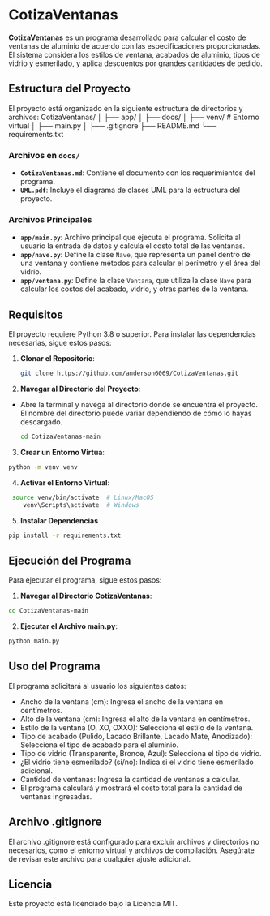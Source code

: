 # CotizaVentanas

**CotizaVentanas** es un programa desarrollado para calcular el costo de ventanas de aluminio de acuerdo con las especificaciones proporcionadas. El sistema considera los estilos de ventana, acabados de aluminio, tipos de vidrio y esmerilado, y aplica descuentos por grandes cantidades de pedido.

## Estructura del Proyecto

El proyecto está organizado en la siguiente estructura de directorios y archivos:
CotizaVentanas/ │ ├── app/ │ ├── docs/ │ ├── venv/ # Entorno virtual │ ├── main.py │ ├── .gitignore ├── README.md └── requirements.txt

### Archivos en `docs/`

- **`CotizaVentanas.md`**: Contiene el documento con los requerimientos del programa.
- **`UML.pdf`**: Incluye el diagrama de clases UML para la estructura del proyecto.

### Archivos Principales

- **`app/main.py`**: Archivo principal que ejecuta el programa. Solicita al usuario la entrada de datos y calcula el costo total de las ventanas.
- **`app/nave.py`**: Define la clase `Nave`, que representa un panel dentro de una ventana y contiene métodos para calcular el perímetro y el área del vidrio.
- **`app/ventana.py`**: Define la clase `Ventana`, que utiliza la clase `Nave` para calcular los costos del acabado, vidrio, y otras partes de la ventana.

## Requisitos

El proyecto requiere Python 3.8 o superior. Para instalar las dependencias necesarias, sigue estos pasos:

1. **Clonar el Repositorio**:

   ```bash
   git clone https://github.com/anderson6069/CotizaVentanas.git
    ```
2. **Navegar al Directorio del Proyecto**:

- Abre la terminal y navega al directorio donde se encuentra el proyecto. El nombre del directorio puede variar dependiendo de cómo lo hayas descargado.

     ```bash
     cd CotizaVentanas-main
     ```

3. **Crear un Entorno Virtua**:

```bash 
python -m venv venv
```
4. **Activar el Entorno Virtual**:

```bash 
 source venv/bin/activate  # Linux/MacOS
    venv\Scripts\activate  # Windows
```
5. **Instalar Dependencias**
```bash 
pip install -r requirements.txt
```

## Ejecución del Programa

Para ejecutar el programa, sigue estos pasos:

1. **Navegar al Directorio CotizaVentanas**:
```bash 
cd CotizaVentanas-main
```
2. **Ejecutar el Archivo main.py**:
```bash 
python main.py
```

## Uso del Programa

El programa solicitará al usuario los siguientes datos:
- Ancho de la ventana (cm): Ingresa el ancho de la ventana en centímetros.
- Alto de la ventana (cm): Ingresa el alto de la ventana en centímetros.
- Estilo de la ventana (O, XO, OXXO): Selecciona el estilo de la ventana.
- Tipo de acabado (Pulido, Lacado Brillante, Lacado Mate, Anodizado): Selecciona el tipo de acabado para el aluminio.
- Tipo de vidrio (Transparente, Bronce, Azul): Selecciona el tipo de vidrio.
- ¿El vidrio tiene esmerilado? (sí/no): Indica si el vidrio tiene esmerilado adicional.
- Cantidad de ventanas: Ingresa la cantidad de ventanas a calcular.
- El programa calculará y mostrará el costo total para la cantidad de ventanas ingresadas.

## Archivo .gitignore

El archivo .gitignore está configurado para excluir archivos y directorios no necesarios, como el entorno virtual y archivos de compilación. Asegúrate de revisar este archivo para cualquier ajuste adicional.

## Licencia

Este proyecto está licenciado bajo la Licencia MIT.
